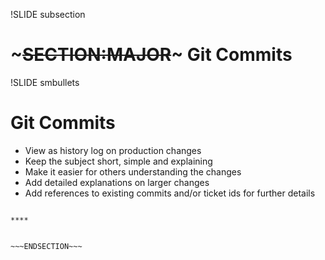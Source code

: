!SLIDE subsection
# ~~~SECTION:MAJOR~~~ Git Commits

!SLIDE smbullets
# Git Commits

* View as history log on production changes
* Keep the subject short, simple and explaining
* Make it easier for others understanding the changes
* Add detailed explanations on larger changes
* Add references to existing commits and/or ticket ids for further details

~~~SECTION:handouts~~~

****


~~~ENDSECTION~~~

